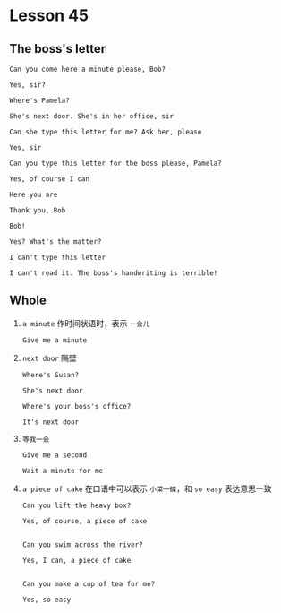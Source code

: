 # Lesson 45

## The boss's letter

```
Can you come here a minute please, Bob?

Yes, sir?

Where's Pamela?

She's next door. She's in her office, sir

Can she type this letter for me? Ask her, please

Yes, sir

Can you type this letter for the boss please, Pamela?

Yes, of course I can

Here you are

Thank you, Bob

Bob!

Yes? What's the matter?

I can't type this letter

I can't read it. The boss's handwriting is terrible!
```

## Whole

1. `a minute` 作时间状语时，表示 `一会儿`

   ```
   Give me a minute
   ```

2. `next door` 隔壁

   ```
   Where's Susan?

   She's next door

   Where's your boss's office?

   It's next door
   ```

3. `等我一会`

   ```
   Give me a second

   Wait a minute for me
   ```

4. `a piece of cake` 在口语中可以表示 `小菜一碟`，和 `so easy` 表达意思一致

   ```
   Can you lift the heavy box?

   Yes, of course, a piece of cake


   Can you swim across the river?

   Yes, I can, a piece of cake


   Can you make a cup of tea for me?

   Yes, so easy
   ```
